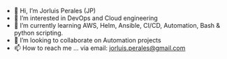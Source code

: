 - 👋 Hi, I’m Jorluis Perales (JP)
- 👀 I’m interested in DevOps and Cloud engineering
- 🌱 I’m currently learning AWS, Helm, Ansible, CI/CD, Automation, Bash & python scripting.
- 💞️ I’m looking to collaborate on Automation projects
- 📫 How to reach me ... via email: jorluis.perales@gmail.com

<!---
jorluisperales/jorluisperales is a ✨ special ✨ repository because its `README.md` (this file) appears on your GitHub profile.
You can click the Preview link to take a look at your changes.
--->
